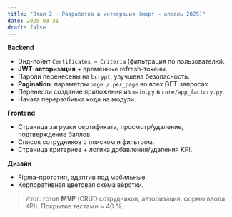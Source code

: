```yaml
---
title: "Этап 2 · Разработка и интеграция (март – апрель 2025)"
date: 2025-03-31
draft: false
---
```


**Backend**

- Энд-пойнт `Certificates → Criteria` (фильтрация по пользователю).  
- **JWT-авторизация** + временные refresh-токены.  
- Пароли перенесены на `bcrypt`, улучшена безопасность.  
- **Pagination**: параметры `page / per_page` во всех GET-запросах.  
- Перенесли создание приложения из `main.py` в `core/app_factory.py`.  
- Начата переразбивка кода на модули.

**Frontend**

- Cтраница загрузки сертификата, просмотр/удаление, подтверждение баллов.  
- Список сотрудников с поиском и фильтром.  
- Страница критериев + логика добавления/удаления KPI.  

**Дизайн**

- Figma-прототип, адаптив под мобильные.  
- Корпоративная цветовая схема вёрстки.

> Итог: готов **MVP** (CRUD сотрудников, авторизация, формы ввода KPI). Покрытие тестами ≈ 40 %.

